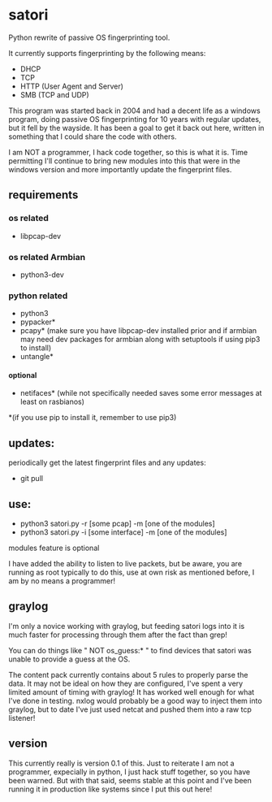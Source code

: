 # satori
Python rewrite of passive OS fingerprinting tool.

It currently supports fingerprinting by the following means:
- DHCP
- TCP
- HTTP (User Agent and Server)
- SMB (TCP and UDP)

This program was started back in 2004 and had a decent life as a windows program, doing passive OS fingerprinting for 10 years with regular updates, but it fell by the wayside.  It has been a goal to get it back out here, written in something that I could share the code with others.  

I am NOT a programmer, I hack code together, so this is what it is.  Time permitting I'll continue to bring new modules into this that were in the windows version and more importantly update the fingerprint files.

## requirements
### os related
- libpcap-dev

### os related Armbian
- python3-dev 

### python related
- python3
- pypacker*
- pcapy*  (make sure you have libpcap-dev installed prior and if armbian may need dev packages for armbian along with setuptools if using pip3 to install)
- untangle*

#### optional
- netifaces* (while not specifically needed saves some error messages at least on rasbianos)

*(if you use pip to install it, remember to use pip3)

## updates:

periodically get the latest fingerprint files and any updates:
- git pull

## use:
- python3 satori.py -r [some pcap] -m [one of the modules]
- python3 satori.py -i [some interface] -m [one of the modules]

modules feature is optional

I have added the ability to listen to live packets, but be aware, you are running as root typically to do this, use at own risk as mentioned before, I am by no means a programmer!

## graylog
I'm only a novice working with graylog, but feeding satori logs into it is much faster for processing through them after the fact than grep!

You can do things like " NOT os_guess:* " to find devices that satori was unable to provide a guess at the OS.

The content pack currently contains about 5 rules to properly parse the data.  It may not be ideal on how they are configured, I've spent a very limited amount of timing with graylog!  It has worked well enough for what I've done in testing.  nxlog would probably be a good way to inject them into graylog, but to date I've just used netcat and pushed them into a raw tcp listener!

## version
This currently really is version 0.1 of this.  Just to reiterate I am not a programmer, expecially in python, I just hack stuff together, so you have been warned.  But with that said, seems stable at this point and I've been running it in production like systems since I put this out here!
